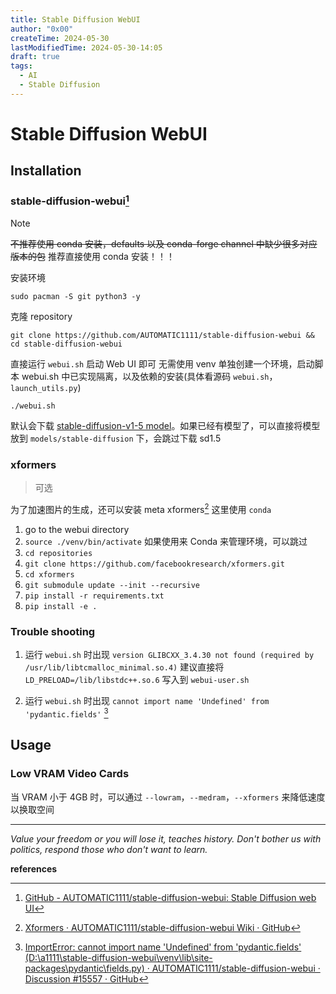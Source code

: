 ```yaml
---
title: Stable Diffusion WebUI
author: "0x00"
createTime: 2024-05-30
lastModifiedTime: 2024-05-30-14:05
draft: true
tags:
  - AI
  - Stable Diffusion
---
```

# Stable Diffusion WebUI


## Installation

### stable-diffusion-webui[^1]

> [!NOTE]
> ~~不推荐使用 conda 安装，defaults 以及 conda-forge channel 中缺少很多对应版本的包~~
> 推荐直接使用 conda 安装！！！

安装环境

```shell
sudo pacman -S git python3 -y
```

克隆 repository 

```shell
git clone https://github.com/AUTOMATIC1111/stable-diffusion-webui && cd stable-diffusion-webui
```

直接运行 `webui.sh` 启动 Web UI 即可
无需使用 venv 单独创建一个环境，启动脚本 webui.sh 中已实现隔离，以及依赖的安装(具体看源码 `webui.sh`，`launch_utils.py`)

```shell
./webui.sh
```

默认会下载 [stable-diffusion-v1-5 model](https://huggingface.co/runwayml/stable-diffusion-v1-5)。如果已经有模型了，可以直接将模型放到 `models/stable-diffusion` 下，会跳过下载 sd1.5

### xformers

> 可选

为了加速图片的生成，还可以安装 meta xformers[^2]
这里使用 `conda`
1. go to the webui directory
2. `source ./venv/bin/activate` 如果使用来 Conda 来管理环境，可以跳过
3. `cd repositories`
4. `git clone https://github.com/facebookresearch/xformers.git`
5. `cd xformers`
6. `git submodule update --init --recursive`
7. `pip install -r requirements.txt`
8. `pip install -e .`

### Trouble shooting

1. 运行 `webui.sh` 时出现 `version GLIBCXX_3.4.30 not found (required by /usr/lib/libtcmalloc_minimal.so.4)`
	建议直接将 `LD_PRELOAD=/lib/libstdc++.so.6` 写入到 `webui-user.sh`

2. 运行 `webui.sh` 时出现 `cannot import name 'Undefined' from 'pydantic.fields'` [^3]

## Usage

### Low VRAM Video Cards

当 VRAM 小于 4GB 时，可以通过 `--lowram`，`--medram`，`--xformers` 来降低速度以换取空间


---

*Value your freedom or you will lose it, teaches history. Don't bother us with politics, respond those who don't want to learn.*

**references**

[^1]: [GitHub - AUTOMATIC1111/stable-diffusion-webui: Stable Diffusion web UI](https://github.com/AUTOMATIC1111/stable-diffusion-webui)
[^2]: [Xformers · AUTOMATIC1111/stable-diffusion-webui Wiki · GitHub](https://github.com/AUTOMATIC1111/stable-diffusion-webui/wiki/Xformers)
[^3]:[ImportError: cannot import name 'Undefined' from 'pydantic.fields' (D:\\a1111\\stable-diffusion-webui\\venv\\lib\\site-packages\\pydantic\\fields.py) · AUTOMATIC1111/stable-diffusion-webui · Discussion #15557 · GitHub](https://github.com/AUTOMATIC1111/stable-diffusion-webui/discussions/15557)